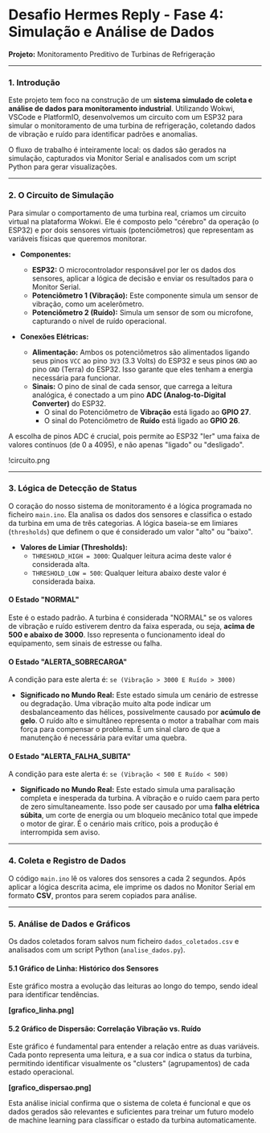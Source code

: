 # Desafio Hermes Reply - Fase 4: Simulação e Análise de Dados

**Projeto:** Monitoramento Preditivo de Turbinas de Refrigeração<br>

---

### 1. Introdução

Este projeto tem foco na construção de um **sistema simulado de coleta e análise de dados para monitoramento industrial**. Utilizando Wokwi, VSCode e PlatformIO, desenvolvemos um circuito com um ESP32 para simular o monitoramento de uma turbina de refrigeração, coletando dados de vibração e ruído para identificar padrões e anomalias.

O fluxo de trabalho é inteiramente local: os dados são gerados na simulação, capturados via Monitor Serial e analisados com um script Python para gerar visualizações.

---

### 2. O Circuito de Simulação

Para simular o comportamento de uma turbina real, criamos um circuito virtual na plataforma Wokwi. Ele é composto pelo "cérebro" da operação (o ESP32) e por dois sensores virtuais (potenciômetros) que representam as variáveis físicas que queremos monitorar.

* **Componentes:**
    * **ESP32:** O microcontrolador responsável por ler os dados dos sensores, aplicar a lógica de decisão e enviar os resultados para o Monitor Serial.
    * **Potenciômetro 1 (Vibração):** Este componente simula um sensor de vibração, como um acelerômetro.
    * **Potenciômetro 2 (Ruído):** Simula um sensor de som ou microfone, capturando o nível de ruído operacional.

* **Conexões Elétricas:**
    * **Alimentação:** Ambos os potenciômetros são alimentados ligando seus pinos `VCC` ao pino `3V3` (3.3 Volts) do ESP32 e seus pinos `GND` ao pino `GND` (Terra) do ESP32. Isso garante que eles tenham a energia necessária para funcionar.
    * **Sinais:** O pino de sinal de cada sensor, que carrega a leitura analógica, é conectado a um pino **ADC (Analog-to-Digital Converter)** do ESP32.
        * O sinal do Potenciômetro de **Vibração** está ligado ao **GPIO 27**.
        * O sinal do Potenciômetro de **Ruído** está ligado ao **GPIO 26**.

A escolha de pinos ADC é crucial, pois permite ao ESP32 "ler" uma faixa de valores contínuos (de 0 a 4095), e não apenas "ligado" ou "desligado".

!circuito.png

---

### 3. Lógica de Detecção de Status

O coração do nosso sistema de monitoramento é a lógica programada no ficheiro `main.ino`. Ela analisa os dados dos sensores e classifica o estado da turbina em uma de três categorias. A lógica baseia-se em limiares (`thresholds`) que definem o que é considerado um valor "alto" ou "baixo".

* **Valores de Limiar (Thresholds):**
    * `THRESHOLD_HIGH = 3000`: Qualquer leitura acima deste valor é considerada alta.
    * `THRESHOLD_LOW = 500`: Qualquer leitura abaixo deste valor é considerada baixa.

#### O Estado "NORMAL"

Este é o estado padrão. A turbina é considerada "NORMAL" se os valores de vibração e ruído estiverem dentro da faixa esperada, ou seja, **acima de 500 e abaixo de 3000**. Isso representa o funcionamento ideal do equipamento, sem sinais de estresse ou falha.

#### O Estado "ALERTA_SOBRECARGA"

A condição para este alerta é:
`se (Vibração > 3000 E Ruído > 3000)`

* **Significado no Mundo Real:** Este estado simula um cenário de estresse ou degradação. Uma vibração muito alta pode indicar um desbalanceamento das hélices, possivelmente causado por **acúmulo de gelo**. O ruído alto e simultâneo representa o motor a trabalhar com mais força para compensar o problema. É um sinal claro de que a manutenção é necessária para evitar uma quebra.

#### O Estado "ALERTA_FALHA_SUBITA"

A condição para este alerta é:
`se (Vibração < 500 E Ruído < 500)`

* **Significado no Mundo Real:** Este estado simula uma paralisação completa e inesperada da turbina. A vibração e o ruído caem para perto de zero simultaneamente. Isso pode ser causado por uma **falha elétrica súbita**, um corte de energia ou um bloqueio mecânico total que impede o motor de girar. É o cenário mais crítico, pois a produção é interrompida sem aviso.

---

### 4. Coleta e Registro de Dados

O código `main.ino` lê os valores dos sensores a cada 2 segundos. Após aplicar a lógica descrita acima, ele imprime os dados no Monitor Serial em formato **CSV**, prontos para serem copiados para análise.

---

### 5. Análise de Dados e Gráficos

Os dados coletados foram salvos num ficheiro `dados_coletados.csv` e analisados com um script Python (`analise_dados.py`).

#### 5.1 Gráfico de Linha: Histórico dos Sensores

Este gráfico mostra a evolução das leituras ao longo do tempo, sendo ideal para identificar tendências.

**[grafico_linha.png]**

#### 5.2 Gráfico de Dispersão: Correlação Vibração vs. Ruído

Este gráfico é fundamental para entender a relação entre as duas variáveis. Cada ponto representa uma leitura, e a sua cor indica o status da turbina, permitindo identificar visualmente os "clusters" (agrupamentos) de cada estado operacional.

**[grafico_dispersao.png]**

Esta análise inicial confirma que o sistema de coleta é funcional e que os dados gerados são relevantes e suficientes para treinar um futuro modelo de machine learning para classificar o estado da turbina automaticamente.
